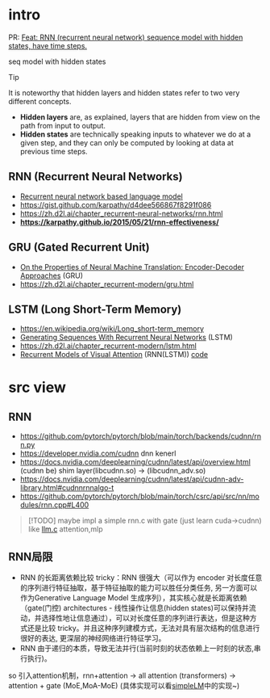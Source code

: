 # intro
PR: [Feat: RNN (recurrent neural network) sequence model with hidden states, have time steps.](https://github.com/ai-bot-pro/baby-llm/pull/2)

seq model with hidden states
> [!TIP]
> It is noteworthy that hidden layers and hidden states refer to two very different concepts. 
> - **Hidden layers** are, as explained, layers that are hidden from view on the path from input to output. 
> - **Hidden states** are technically speaking inputs to whatever we do at a given step, and they can only be computed by looking at data at previous time steps. 


## RNN (Recurrent Neural Networks)
- [Recurrent neural network based language model](https://www.fit.vut.cz/research/group/speech/public/publi/2010/mikolov_interspeech2010_IS100722.pdf)
- https://gist.github.com/karpathy/d4dee566867f8291f086 
- https://zh.d2l.ai/chapter_recurrent-neural-networks/rnn.html
- **https://karpathy.github.io/2015/05/21/rnn-effectiveness/**

## GRU (Gated Recurrent Unit)
- [On the Properties of Neural Machine Translation: Encoder-Decoder Approaches](https://arxiv.org/abs/1409.1259) (GRU)
- https://zh.d2l.ai/chapter_recurrent-modern/gru.html

## LSTM (Long Short-Term Memory)
- https://en.wikipedia.org/wiki/Long_short-term_memory
- [Generating Sequences With Recurrent Neural Networks](https://arxiv.org/abs/1308.0850) (LSTM)
- https://zh.d2l.ai/chapter_recurrent-modern/lstm.html
- [Recurrent Models of Visual Attention](https://arxiv.org/abs/1406.6247) (RNN(LSTM)) [code](https://github.com/kevinzakka/recurrent-visual-attention)

# src view
## RNN
- https://github.com/pytorch/pytorch/blob/main/torch/backends/cudnn/rnn.py
- https://developer.nvidia.com/cudnn dnn kenerl
- https://docs.nvidia.com/deeplearning/cudnn/latest/api/overview.html (cudnn be) shim layer(libcudnn.so) -> (libcudnn_adv.so)
- https://docs.nvidia.com/deeplearning/cudnn/latest/api/cudnn-adv-library.html#cudnnrnnalgo-t
- https://github.com/pytorch/pytorch/blob/main/torch/csrc/api/src/nn/modules/rnn.cpp#L400

> [!TODO] maybe impl a simple rnn.c with gate (just learn cuda->cudnn) like [llm.c](https://github.com/karpathy/llm.c) attention,mlp


## RNN局限
- RNN 的长距离依赖比较 tricky：RNN 很强大（可以作为 encoder 对长度任意的序列进行特征抽取，基于特征抽取的能力可以胜任分类任务, 另一方面可以作为Generative Language Model 生成序列），其实核心就是长距离依赖（gate(门控) architectures - 线性操作让信息(hidden states)可以保持并流动，并选择性地让信息通过），可以对长度任意的序列进行表达，但是这种方式还是比较 tricky。并且这种序列建模方式，无法对具有层次结构的信息进行很好的表达, 更深层的神经网络进行特征学习。
- RNN 由于递归的本质，导致无法并行(当前时刻的状态依赖上一时刻的状态,串行执行)。


so 引入attention机制，rnn+attention -> all attention (transformers) -> attention + gate (MoE,MoA-MoE) (具体实现可以看[simpleLM](https://github.com/ai-bot-pro/baby-llm/tree/main/simpleLM)中的实现~)